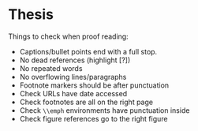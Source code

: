# Thesis

Things to check when proof reading:
- Captions/bullet points end with a full stop.
- No dead references (highlight [?])
- No repeated words
- No overflowing lines/paragraphs
- Footnote markers should be after punctuation
- Check URLs have date accessed
- Check footnotes are all on the right page
- Check `\\emph` environments have punctuation inside
- Check figure references go to the right figure
